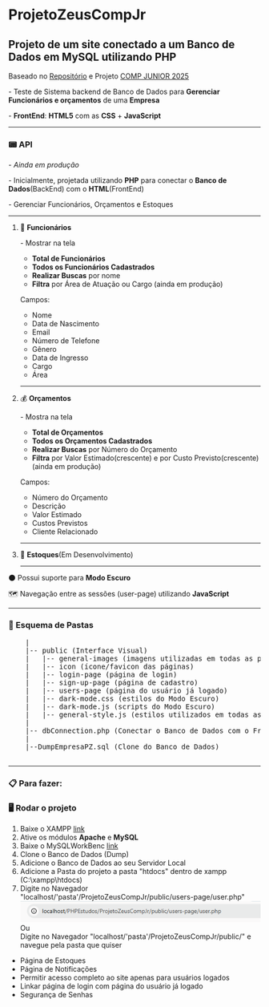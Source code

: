 # ProjetoZeusCompJr
 <h2>Projeto de um site conectado a um Banco de Dados em MySQL utilizando PHP</h2>
 <p>Baseado no <a href="https://github.com/torrescf/Projeto-Zeus">Repositório</a> e Projeto <a href="https://compjunior.com.br/">COMP JUNIOR 2025</a></p>
 
 <p>- Teste de Sistema backend de Banco de Dados para <strong>Gerenciar Funcionários e orçamentos</strong> de uma <strong>Empresa</strong></p>
 <p>- <strong>FrontEnd</strong>: <strong>HTML5</strong> com as <strong>CSS</strong> + <strong>JavaScript</strong></p>
 <hr>
 <h3>📟 API </h3>
 <p>- <em>Ainda em produção</em></p>
 <p>
    - Inicialmente, projetada utilizando <strong>PHP</strong> para conectar o <strong>Banco de Dados</strong>(BackEnd) com o <strong>HTML</strong>(FrontEnd)
 </p>
 <p>- Gerenciar Funcionários, Orçamentos e Estoques</p>
 <hr>
 <ol>
    <li>👤 <strong>Funcionários</strong></li>
    <p>- Mostrar na tela 
        <ul>
            <li><strong>Total de Funcionários</strong></li>
            <li><strong>Todos os Funcionários Cadastrados</strong></li>
            <li><strong>Realizar Buscas</strong> por nome</li>
            <li><strong>Filtra</strong> por Área de Atuação ou Cargo (ainda em produção)</li>
        </ul>
    </p>
  <p>Campos: </p>
     <ul>
         <li>Nome</li>
         <li>Data de Nascimento</li>
         <li>Email</li>
         <li>Número de Telefone</li>
         <li>Gênero</li>
         <li>Data de Ingresso</li>
         <li>Cargo</li>
         <li>Área</li>
     </ul>
  <hr>
     <li>💰 <strong>Orçamentos</strong></li>
     <p>- Mostra na tela
        <ul>
            <li><strong>Total de Orçamentos</strong></li>
            <li><strong>Todos os Orçamentos Cadastrados</strong></li>
            <li><strong>Realizar Buscas</strong> por Número do Orçamento</li>
            <li><strong>Filtra</strong> por Valor Estimado(crescente) e por Custo Previsto(crescente)(ainda em produção)</li>
        </ul>
     </p>
     <p>Campos: </p>
     <ul>
         <li>Número do Orçamento</li>
         <li>Descrição</li>
         <li>Valor Estimado</li>
         <li>Custos Previstos</li>
         <li>Cliente Relacionado</li>
     </ul>
     <hr>
     <li>📝 <strong>Estoques</strong>(Em Desenvolvimento) </li>
     <hr>
 </ol>
 

 <p>🌑 Possui suporte para <strong>Modo Escuro</strong> </p>
 <p>🗺️ Navegação entre as sessões (user-page) utilizando <strong>JavaScript</strong> </p>

 <hr>
 <h3>📂 Esquema de Pastas</h3>
 <pre>
    |
    |-- public (Interface Visual)
    |   |-- general-images (imagens utilizadas em todas as páginas)
    |   |-- icon (ícone/favicon das páginas)
    |   |-- login-page (página de login)
    |   |-- sign-up-page (página de cadastro)
    |   |-- users-page (página do usuário já logado)
    |   |-- dark-mode.css (estilos do Modo Escuro)
    |   |-- dark-mode.js (scripts do Modo Escuro)
    |   |-- general-style.js (estilos utilizados em todas as páginas)
    |
    |-- dbConnection.php (Conectar o Banco de Dados com o FrontEnd)
    |
    |--DumpEmpresaPZ.sql (Clone do Banco de Dados)
 </pre>
 <hr>
 <h3>📋 Para fazer: </h3>

<h3>🖥️ Rodar o projeto</h3>
<ol>
    <li>Baixe o XAMPP <a href="https://www.youtube.com/watch?v=0Y9OZ0vc1SU&t=213s">link</a></li>
    <li>Ative os módulos <strong>Apache</strong> e <strong>MySQL</strong></li>
    <li>Baixe o MySQLWorkBenc <a href="https://www.youtube.com/watch?v=a5ul8o76Hqw&t=13s">link</a></li>
    <li>Clone o Banco de Dados (Dump)</li>
    <li>Adicione o Banco de Dados ao seu Servidor Local</li>
    <li>Adicione a Pasta do projeto a pasta "htdocs" dentro de xampp (C:\xampp\htdocs)</li>
    <li>
        Digite no Navegador "localhost/'pasta'/ProjetoZeusCompJr/public/users-page/user.php"<img src="local.png" alt=""></img>
        <br> Ou
        <br> 
        Digite no Navegador "localhost/'pasta'/ProjetoZeusCompJr/public/" e navegue pela pasta que quiser
    </li>
</ol>

<ul>
    <li>Página de Estoques</li>
    <li>Página de Notificações</li>
    <li>Permitir acesso completo ao site apenas para usuários logados</li>
    <li>Linkar página de login com página do usuário já logado</li>
    <li>Segurança de Senhas</li>
</ul>
